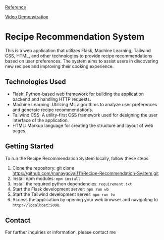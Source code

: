 [Reference](https://towardsdatascience.com/building-a-recipe-recommendation-system-297c229dda7b)

[Video Demonstration](https://drive.google.com/file/d/19PIt8QSF_gGYbBH8_sgDBaoYzwkRhAHZ/view?usp=sharing)

# Recipe Recommendation System

This is a web application that utilizes Flask, Machine Learning, Tailwind CSS, HTML, and other technologies to provide recipe recommendations based on user preferences. The system aims to assist users in discovering new recipes and improving their cooking experience.

## Technologies Used

-   Flask: Python-based web framework for building the application backend and handling HTTP requests.
-   Machine Learning: Utilizing ML algorithms to analyze user preferences and generate recipe recommendations.
-   Tailwind CSS: A utility-first CSS framework used for designing the user interface of the application.
-   HTML: Markup language for creating the structure and layout of web pages.

## Getting Started

To run the Recipe Recommendation System locally, follow these steps:

1. Clone the repository: git clone https://github.com/manavgoyal111/Recipe-Recommendation-System.git
2. Install npm modules: `npm install`
3. Install the required python dependencies: `requirement.txt`
4. Start the Flask development server: `npm run wb`
5. Start the Tailwind development server: `npm run tw`
6. Access the application by opening your web browser and navigating to `http://localhost:5000`.

## Contact

For further inquiries or information, please contact me
